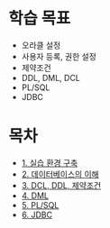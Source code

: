 # 학습 목표

- 오라클 설정
- 사용자 등록, 권한 설정
- 제약조건
- DDL, DML, DCL
- PL/SQL
- JDBC

# 목차

- [1. 실습 환경 구축](1.%20실습%20환경%20구축.md)
- [2. 데이터베이스의 이해](2.%20데이터베이스의%20이해.md)
- [3. DCL, DDL, 제약조건](3.%20DCL,%20DDL,%20제약조건.md)
- [4. DML](4.%20DML.md)
- [5. PL/SQL](5.%20PLSQL.md)
- [6. JDBC](6.%20JDBC.md)